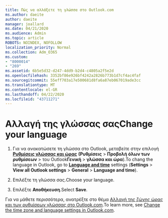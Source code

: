 ```yaml
---
title: Πώς να αλλάξετε τη γλώσσα στο Outlook.com
ms.author: daeite
author: daeite
manager: joallard
ms.date: 04/21/2020
ms.audience: Admin
ms.topic: article
ROBOTS: NOINDEX, NOFOLLOW
localization_priority: Normal
ms.collection: Adm_O365
ms.custom:
- "8000014"
- "269"
ms.assetid: 6b5e5d32-d247-4dd9-b2d4-c4805a2f5e2d
ms.openlocfilehash: 3352bf86e926bf4242a2826b773b1d7cf4ac4faf
ms.sourcegitcommit: 55eff703a17e500681d8fa6a87eb067019ade3cc
ms.translationtype: MT
ms.contentlocale: el-GR
ms.lasthandoff: 04/22/2020
ms.locfileid: "43711271"
---
```

# <a name="change-your-language"></a><span data-ttu-id="90528-102">Αλλαγή της γλώσσας σας</span><span class="sxs-lookup"><span data-stu-id="90528-102">Change your language</span></span>

1. <span data-ttu-id="90528-103">Για να ανακατώσετε τη γλώσσα στο Outlook, μεταβείτε στην επιλογή [**Ρυθμίσεις γλώσσας και ώρας**](https://outlook.live.com/mail/options/general/timeAndLanguage/regional) **(Ρυθμίσεις** \> **Προβολή όλων των ρυθμίσεων** > του Outlook**Γενική** > **γλώσσα και ώρα**).</span><span class="sxs-lookup"><span data-stu-id="90528-103">To chang the language in Outlook, go to [**Language and time**](https://outlook.live.com/mail/options/general/timeAndLanguage/regional) settings (**Settings** \> **View all Outlook settings** > **General** > **Language and time**).</span></span>

2. <span data-ttu-id="90528-104">Επιλέξτε τη γλώσσα σας.</span><span class="sxs-lookup"><span data-stu-id="90528-104">Choose your language.</span></span>

3. <span data-ttu-id="90528-105">Επιλέξτε **Αποθήκευση**.</span><span class="sxs-lookup"><span data-stu-id="90528-105">Select **Save**.</span></span>

<span data-ttu-id="90528-106">Για να μάθετε περισσότερα, ανατρέξτε στο θέμα [Αλλαγή της ζώνης ώρας και των ρυθμίσεων γλώσσας στο Outlook.com](https://go.microsoft.com/fwlink/p/?linkid=873132).</span><span class="sxs-lookup"><span data-stu-id="90528-106">To learn more, see [Change the time zone and language settings in Outlook.com](https://go.microsoft.com/fwlink/p/?linkid=873132).</span></span>